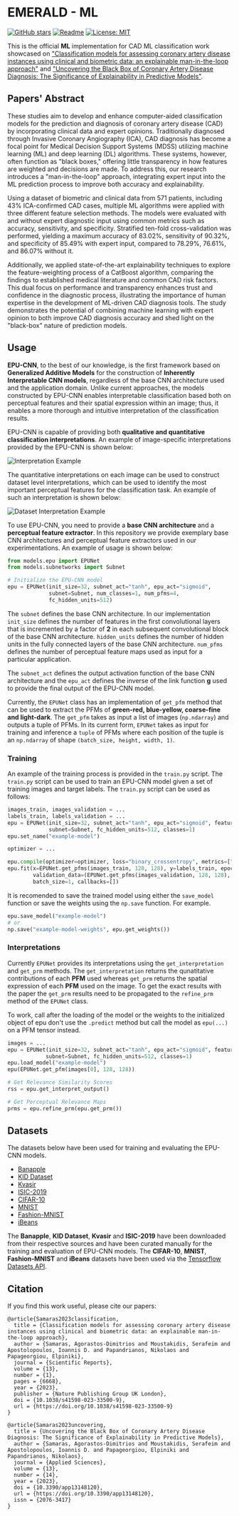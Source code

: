 # EMERALD - ML
[![GitHub stars](https://img.shields.io/github/stars/emeraldUTH/EMERALD-CAD-ML.svg?style=flat&label=Star)](https://github.com/emeraldUTH/EMERALD-CAD-ML/)
[![Readme](https://img.shields.io/badge/README-green.svg)](README.md)
[![License: MIT](https://img.shields.io/badge/License-MIT-yellow.svg)](https://opensource.org/licenses/MIT)

This is the official <b>ML</b> implementation for CAD ML classification work showcased on 
["Classification models for assessing coronary artery disease instances using clinical and biometric data: an explainable man-in-the-loop approach"](https://www.nature.com/articles/s41598-023-33500-9) and 
["Uncovering the Black Box of Coronary Artery Disease Diagnosis: The Significance of Explainability in Predictive Models"](https://www.mdpi.com/2076-3417/13/14/8120).


## Papers' Abstract
These studies aim to develop and enhance computer-aided classification models for the prediction and diagnosis of coronary artery 
disease (CAD) by incorporating clinical data and expert opinions. Traditionally diagnosed through Invasive Coronary Angiography (ICA), 
CAD diagnosis has become a focal point for Medical Decision Support Systems (MDSS) utilizing machine learning (ML) and deep 
learning (DL) algorithms. These systems, however, often function as "black boxes," offering little transparency in how features 
are weighted and decisions are made. To address this, our research introduces a "man-in-the-loop" approach, integrating expert 
input into the ML prediction process to improve both accuracy and explainability.

Using a dataset of biometric and clinical data from 571 patients, including 43% ICA-confirmed CAD cases, multiple ML algorithms 
were applied with three different feature selection methods. The models were evaluated with and without expert diagnostic 
input using common metrics such as accuracy, sensitivity, and specificity. Stratified ten-fold cross-validation was performed, 
yielding a maximum accuracy of 83.02%, sensitivity of 90.32%, and specificity of 85.49% with expert input, 
compared to 78.29%, 76.61%, and 86.07% without it.

Additionally, we applied state-of-the-art explainability techniques to explore the feature-weighting process of a CatBoost algorithm, 
comparing the findings to established medical literature and common CAD risk factors. This dual focus on performance and transparency 
enhances trust and confidence in the diagnostic process, illustrating the importance of human expertise in the development of ML-driven 
CAD diagnosis tools. The study demonstrates the potential of combining machine learning with expert opinion to both improve CAD diagnosis 
accuracy and shed light on the "black-box" nature of prediction models.

## Usage

**EPU-CNN**, to the best of our knowledge, is the first framework based on **Generalized Additive Models** for the construction of **Inherently
Interpretable CNN models**, regardless of the base CNN architecture used and the application domain.
Unlike current approaches, the models constructed by EPU-CNN enables interpretable classification based both
on perceptual features and their spatial expression within an image; thus, it enables a more thorough and intuitive
interpretation of the classification results.

EPU-CNN is capable of providing both **qualitative and quantitative classification interpretations**. An example of 
image-specific interpretations provided by the EPU-CNN is shown below:

![Interpretation Example](assests/interpretation_example.png)

The quantitative interpretations on each image can be used to construct dataset level interpretations, which can be used
to identify the most important perceptual features for the classification task. An example of such an interpretation is
shown below:

![Dataset Interpretation Example](assests/dataset_interpretation_example.png)

To use EPU-CNN, you need to provide a **base CNN architecture** and a **perceptual feature extractor**. In this repository
we provide exemplary base CNN architectures and perceptual feature extractors used in our experimentations. An example of usage
is shown below:

```python
from models.epu import EPUNet
from models.subnetworks import Subnet

# Initialize the EPU-CNN model
epu = EPUNet(init_size=32, subnet_act="tanh", epu_act="sigmoid", 
             subnet=Subnet, num_classes=1, num_pfms=4, 
             fc_hidden_units=512)
```

The `subnet` defines the base CNN architecture. In our implementation `init_size` defines the number of 
features in the first convolutional layers that is incremented  by a factor of **2** in each subsequent convolutional 
block of the base CNN architecture. `hidden_units` defines the number of hidden units in the fully connected layers of
the base CNN architecture. `num_pfms` defines the number of perceptual feature maps used as input for a particular 
application.

The `subnet_act` defines the output activation function of the base CNN architecture and the `epu_act` defines the inverse
of the link function **g** used to provide the final output of the EPU-CNN model.

Currently, the `EPUNet` class has an implementation of `get_pfm` method that can be used to extract the PFMs of 
__green-red, blue-yellow, coarse-fine and light-dark__. The `get_pfm` takes as input a list of images (`np.ndarray`) and
outputs a tuple of PFMs. In its current form, `EPUNet` takes as input for training and inference a `tuple` of PFMs where
each position of the tuple is an `np.ndarray` of shape `(batch_size, height, width, 1)`.

### Training

An example of the training process is provided in the `train.py` script. The `train.py` script can be used to train an
EPU-CNN model given a set of training images and target labels. The `train.py` script can be used as follows:

```python
images_train, images_validation = ...
labels_train, labels_validation = ...
epu = EPUNet(init_size=32, subnet_act="tanh", epu_act="sigmoid", features_num=4,
             subnet=Subnet, fc_hidden_units=512, classes=1)
epu.set_name("example-model")

optimizer = ...

epu.compile(optimizer=optimizer, loss="binary_crossentropy", metrics=["accuracy"], run_eagerly=True)
epu.fit(x=EPUNet.get_pfms(images_train, 128, 128), y=labels_train, epochs=1,
        validation_data=(EPUNet.get_pfms(images_validation, 128, 128), labels_validation),
        batch_size=1, callbacks=[])
```

It is recomended to save the trained model using either the `save_model` function or save the weights using the `np.save`
function. For example. 

```python
epu.save_model("example-model")
# or
np.save("example-model-weights", epu.get_weights())
```

### Interpretations

Currently `EPUNet` provides its interpretations using the `get_interpretation` and `get_prm` methods. The 
`get_interpretation` returns the qunatitative contributions of each **PFM** used whereas `get_prm` returns the
spatial expression of each **PFM** used on the image. To get the exact results with the paper the `get_prm` results need 
to be propagated to the `refine_prm` method of the `EPUNet` class.

To work, call after the loading of the model or the weights to the initialized object of epu don't use the `.predict` method
but call the model as `epu(...)` on a PFM tensor instead.

```python
images = ...
epu = EPUNet(init_size=32, subnet_act="tanh", epu_act="sigmoid", features_num=4,
            subnet=Subnet, fc_hidden_units=512, classes=1)
epu.load_model("example-model")
epu(EPUNet.get_pfm(images[0], 128, 128))

# Get Relevance Similarity Scores 
rss = epu.get_interpret_output()

# Get Perceptual Relevance Maps
prms = epu.refine_prm(epu.get_prm())
```

## Datasets

The datasets below have been used for training and evaluating the EPU-CNN models.

* [Banapple](https://github.com/innoisys/Banapple)
* [KID Dataset](https://mdss.uth.gr/datasets/endoscopy/kid/)
* [Kvasir](https://datasets.simula.no/kvasir/)
* [ISIC-2019](https://challenge2019.isic-archive.com/)
* [CIFAR-10](http://www.cs.toronto.edu/~kriz/cifar.html)
* [MNIST](http://yann.lecun.com/exdb/mnist/)
* [Fashion-MNIST](https://github.com/zalandoresearch/fashion-mnist)
* [iBeans](https://github.com/AI-Lab-Makerere/ibean/)

The **Banapple**, **KID Dataset**, **Kvasir** and **ISIC-2019** have been downloaded from their respective sources and 
have been curated manually for the training and evaluation of EPU-CNN models. The **CIFAR-10**, **MNIST**, 
**Fashion-MNIST** and **iBeans** datasets have been used via the [Tensorflow Datasets API](https://www.tensorflow.org/datasets). 

## Citation
If you find this work useful, please cite our papers:

```
@article{Samaras2023classification,
  title = {Classification models for assessing coronary artery disease instances using clinical and biometric data: an explainable man-in-the-loop approach},
  author = {Samaras, Agorastos-Dimitrios and Moustakidis, Serafeim and Apostolopoulos, Ioannis D. and Papandrianos, Nikolaos and Papageorgiou, Elpiniki},
  journal = {Scientific Reports},
  volume = {13},
  number = {1},
  pages = {6668},
  year = {2023},
  publisher = {Nature Publishing Group UK London},
  doi = {10.1038/s41598-023-33500-9},
  url = {https://doi.org/10.1038/s41598-023-33500-9}
}
```

```
@article{Samaras2023uncovering,
  title = {Uncovering the Black Box of Coronary Artery Disease Diagnosis: The Significance of Explainability in Predictive Models},
  author = {Samaras, Agorastos-Dimitrios and Moustakidis, Serafeim and Apostolopoulos, Ioannis D. and Papageorgiou, Elpiniki and Papandrianos, Nikolaos},
  journal = {Applied Sciences},
  volume = {13},
  number = {14},
  year = {2023},
  doi = {10.3390/app13148120},
  url = {https://doi.org/10.3390/app13148120},
  issn = {2076-3417}
}
```
